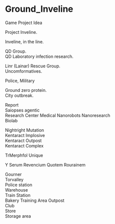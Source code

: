 # Ground_Inveline
Game Project Idea

Project Inveline.

Inveline, in the line.

QD Group.   
QD Laboratory infection research.

Linr (Lainar) Rescue Group.  
Uncomformatives.  

Police, Military 

Ground zero protein.  
City outbreak.  

Report  
Saiopses agentic  
Research Center Medical Nanorobots Nanoresearch  
Biolab  

Nightright Mutation  
Kentaract Implosive  
Kentaract Outpost  
Kentaract Complex  

TrMerphfol Unique

Y Serum
Revencium
Quotem
Rourainem
 
Gourner  
Torvalley   
Police station   
Warehouse  
Train Station  
Bakery 
Training Area
Outpost  
Club  
Store    
Storage area  


